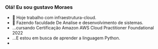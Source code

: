 ### Olá! Eu sou gustavo Moraes

- 🔭 Hoje trabalho com infraestrutura-cloud.
- 🌱 Fazendo faculdade De Analise e desenvolvimento de sistemas.
-    ...cursando Certificação Amazon AWS Cloud Practitioner Foundational 2022
-    ...E estou em busca de aprender a linguagem Python.
-     
